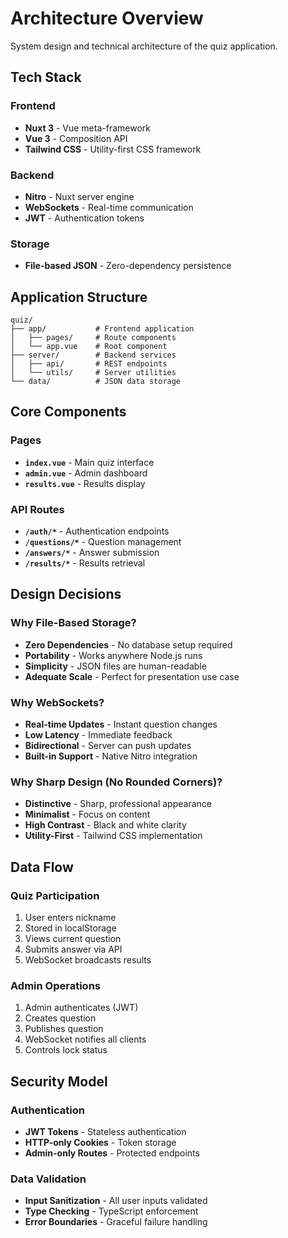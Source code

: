 # Architecture Overview

System design and technical architecture of the quiz application.

## Tech Stack

### Frontend
- **Nuxt 3** - Vue meta-framework
- **Vue 3** - Composition API
- **Tailwind CSS** - Utility-first CSS framework

### Backend
- **Nitro** - Nuxt server engine
- **WebSockets** - Real-time communication
- **JWT** - Authentication tokens

### Storage
- **File-based JSON** - Zero-dependency persistence

## Application Structure

```text
quiz/
├── app/           # Frontend application
│   ├── pages/     # Route components
│   └── app.vue    # Root component
├── server/        # Backend services
│   ├── api/       # REST endpoints
│   └── utils/     # Server utilities
└── data/          # JSON data storage
```

## Core Components

### Pages

- **`index.vue`** - Main quiz interface
- **`admin.vue`** - Admin dashboard
- **`results.vue`** - Results display

### API Routes

- **`/auth/*`** - Authentication endpoints
- **`/questions/*`** - Question management
- **`/answers/*`** - Answer submission
- **`/results/*`** - Results retrieval

## Design Decisions

### Why File-Based Storage?

- **Zero Dependencies** - No database setup required
- **Portability** - Works anywhere Node.js runs
- **Simplicity** - JSON files are human-readable
- **Adequate Scale** - Perfect for presentation use case

### Why WebSockets?

- **Real-time Updates** - Instant question changes
- **Low Latency** - Immediate feedback
- **Bidirectional** - Server can push updates
- **Built-in Support** - Native Nitro integration

### Why Sharp Design (No Rounded Corners)?

- **Distinctive** - Sharp, professional appearance
- **Minimalist** - Focus on content
- **High Contrast** - Black and white clarity
- **Utility-First** - Tailwind CSS implementation

## Data Flow

### Quiz Participation

1. User enters nickname
2. Stored in localStorage
3. Views current question
4. Submits answer via API
5. WebSocket broadcasts results

### Admin Operations

1. Admin authenticates (JWT)
2. Creates question
3. Publishes question
4. WebSocket notifies all clients
5. Controls lock status

## Security Model

### Authentication

- **JWT Tokens** - Stateless authentication
- **HTTP-only Cookies** - Token storage
- **Admin-only Routes** - Protected endpoints

### Data Validation

- **Input Sanitization** - All user inputs validated
- **Type Checking** - TypeScript enforcement
- **Error Boundaries** - Graceful failure handling
